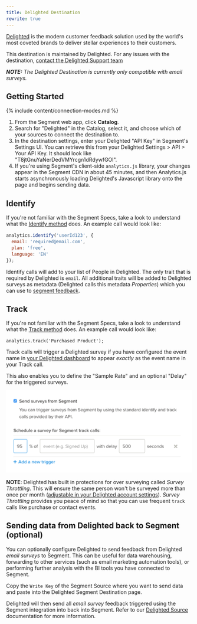 ```yaml
---
title: Delighted Destination
rewrite: true
---
```


[Delighted](https://delighted.com/?utm_source=segmentio&utm_medium=docs&utm_campaign=partners) is the modern customer feedback solution used by the world's most coveted brands to deliver stellar experiences to their customers.

This destination is maintained by Delighted. For any issues with the destination, [contact the Delighted Support team](mailto:hello@delighted.com)

_**NOTE:** The Delighted Destination is currently only compatible with email surveys._


## Getting Started

{% include content/connection-modes.md %}

1. From the Segment web app, click **Catalog**.
2. Search for "Delighted" in the Catalog, select it, and choose which of your sources to connect the destination to.
3. In the destination settings, enter your Delighted "API Key" in Segment's Settings UI. You can retrieve this from your Delighted Settings > API > Your API Key. It should look like "T8jtGnuYaNerDedVMYrcgn1dRdywfGOl".
4. If you're using Segment's client-side `analytics.js` library, your changes appear in the Segment CDN in about 45 minutes, and then Analytics.js starts asynchronously loading Delighted's Javascript library onto the page and begins sending data.


## Identify

If you're not familiar with the Segment Specs, take a look to understand what the [Identify method](/docs/connections/spec/identify/) does. An example call would look like:

```js
analytics.identify('userId123', {
  email: 'required@email.com',
  plan: 'free',
  language: 'EN'
});
```

Identify calls will add to your list of People in Delighted. The only trait that is required by Delighted is `email`. All additional traits will be added to Delighted surveys as metadata (Delighted calls this metadata *Properties*) which you can use to [segment feedback](https://help.delighted.com/article/111-introduction).

## Track

If you're not familiar with the Segment Specs, take a look to understand what the [Track method](/docs/connections/spec/track/) does. An example call would look like:

```
analytics.track('Purchased Product');
```

Track calls will trigger a Delighted survey if you have configured the event name in [your Delighted dashboard](https://delighted.com/integrations/segment) to appear _exactly_ as the event name in your Track call.

This also enables you to define the "Sample Rate" and an optional "Delay" for the triggered surveys.

![trigger-delighted-surveys-segment](images/e3ed84b8608df907bcf753f52c17249d.png)

**NOTE**: Delighted has built in protections for over surveying called *Survey Throttling*. This will ensure the same person won't be surveyed more than once per month ([adjustable in your Delighted account settings](https://delighted.com/account/edit_min_survey_interval)). *Survey Throttling* provides you peace of mind so that you can use frequent `track` calls like purchase or contact events.

## Sending data from Delighted back to Segment (optional)

You can optionally configure Delighted to send feedback from Delighted _email surveys_ to Segment. This can be useful for data warehousing, forwarding to other services (such as email marketing automation tools), or performing further analysis with the BI tools you have connected to Segment.

Copy the `Write Key` of the Segment Source where you want to send data and paste into the Delighted Segment Destination page.

Delighted will then send all _email survey_ feedback triggered using the Segment integration into back into Segment. Refer to our [Delighted Source](/docs/connections/sources/catalog/cloud-apps/delighted/) documentation for more information.
